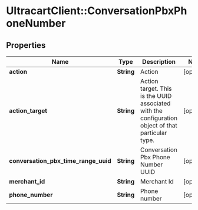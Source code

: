 # UltracartClient::ConversationPbxPhoneNumber

## Properties
Name | Type | Description | Notes
------------ | ------------- | ------------- | -------------
**action** | **String** | Action | [optional] 
**action_target** | **String** | Action target.  This is the UUID associated with the configuration object of that particular type. | [optional] 
**conversation_pbx_time_range_uuid** | **String** | Conversation Pbx Phone Number UUID | [optional] 
**merchant_id** | **String** | Merchant Id | [optional] 
**phone_number** | **String** | Phone number | [optional] 


